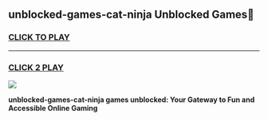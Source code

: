 
## unblocked-games-cat-ninja Unblocked Games👋
<h3>
<a href="https://news.freeplayer.one?title=unblocked-games-cat-ninja&ref=16F">CLICK TO PLAY</a></h3>
<hr>

<h3>
<a href="https://news.freeplayer.one?title=unblocked-games-cat-ninja&ref=16F">CLICK 2 PLAY</a>
  
</h3>

<a href="https://news.freeplayer.one?title=unblocked-games-cat-ninja&ref=16F/"><img src="https://clearcache.store/games.png"></a>


**unblocked-games-cat-ninja games unblocked: Your Gateway to Fun and Accessible Online Gaming**
